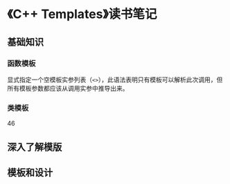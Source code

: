 # 《C++ Templates》读书笔记

## 基础知识

### 函数模板

显式指定一个空模板实参列表（`<>`），此语法表明只有模板可以解析此次调用，但所有模板参数都应该从调用实参中推导出来。

### 类模板

46

## 深入了解模版

## 模板和设计

